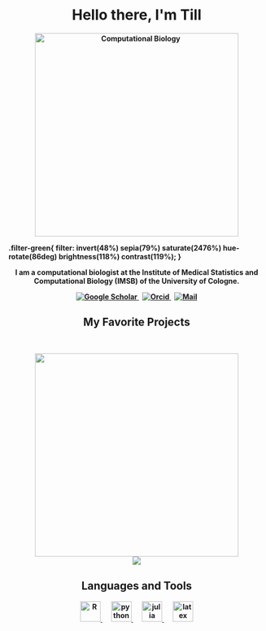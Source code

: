 <p>
  <h1 align="center"><b>Hello there, I'm Till</h1>
</p>
<p align="center">
  <a href="https://github.com/IMSBCompBio">
    <img alt="Computational Biology"
    src="https://user-images.githubusercontent.com/33025859/177106765-f5a1cbba-1b60-450a-ab1f-d6dba05dd186.png"
    width=400">
  </a>
</p>

.filter-green{
  filter: invert(48%) sepia(79%) saturate(2476%) hue-rotate(86deg) brightness(118%) contrast(119%);
}

<p align="center">
I am a computational biologist at the Institute of Medical Statistics and Computational Biology (IMSB) of the University of Cologne.
</p>

<p align="center">
  <a href="https://scholar.google.com/citations?hl=en&user=rxsQq2QAAAAJ">
    <img src="https://img.shields.io/badge/google scholar-4285F4?style=for-the-badge&logo=googlescholar&logoColor=white" alt="Google Scholar"/>
  </a>&nbsp;
  <a href="https://orcid.org/0000-0002-6744-1463">
    <img src="https://img.shields.io/badge/orcid-A6CE39?style=for-the-badge&logo=orcid&logoColor=white" alt="Orcid"/>
  </a>&nbsp;
  <a href="mailto:till.baar@uni-koeln.de">
    <img src="https://img.shields.io/badge/mail-EA4335?style=for-the-badge&logo=gmail&logoColor=white" alt="Mail"/>
  </a>
</p>

<h2 align="center">My Favorite Projects</h2>
<br/>
<p align="center">
  <a href="https://github.com/tillbaar/PhD-Thesis">
    <img width="400" src="https://user-images.githubusercontent.com/33025859/177127076-67c40e61-cff2-4236-bd54-912957240e37.jpg"/><br/>
  </a>
  <a href="https://github.com/tillbaar/PhD-Thesis">
    <img align="" src="https://github-readme-stats.vercel.app/api/pin/?username=tillbaar&repo=PhD-Thesis&theme=tokyonight" />
  </a>
</p>

<!--
<p align="center">
  <img width="400" src="https://github.com/YuriDevAT/sos-animals/blob/main/public/thumbnail-sos.png" />
  <img width="400" src="https://github.com/the-collab-lab/tcl-19-smart-shopping-list/blob/main/public/Thumbnail.png" />
 <a href="https://github.com/YuriDevAT/sos-animals">
  <img align="" src="https://github-readme-stats.vercel.app/api/pin/?username=tillbaar&repo=PhD-Thesis&theme=tokyonight" />
</a>
</p>
-->

<h2 align="center"> Languages and Tools</h2>
<p align="center">
  <a href="https://www.r-project.org/" target="_blank">
    <img src="https://cdn.jsdelivr.net/gh/devicons/devicon/icons/rstudio/rstudio-original.svg" alt="R" width="40" height="40"/>
  </a>&emsp;
  <a href="https://www.python.org/" target="_blank">
    <img src="https://cdn.jsdelivr.net/gh/devicons/devicon/icons/python/python-original.svg" alt="python" width="40" height="40"/>
  </a>&emsp;
  <a href="https://julialang.org/" target="_blank">
    <img src="https://cdn.jsdelivr.net/gh/devicons/devicon/icons/julia/julia-original.svg" alt="julia" width="40" height="40"/>
  </a>&emsp;
  <a href="https://www.latex-project.org/" target="_blank">
    <img src="https://api.iconify.design/simple-icons/overleaf.svg?color=%2347a141" alt="latex" width="40" height="40"/>
      
  </a>
</p>
